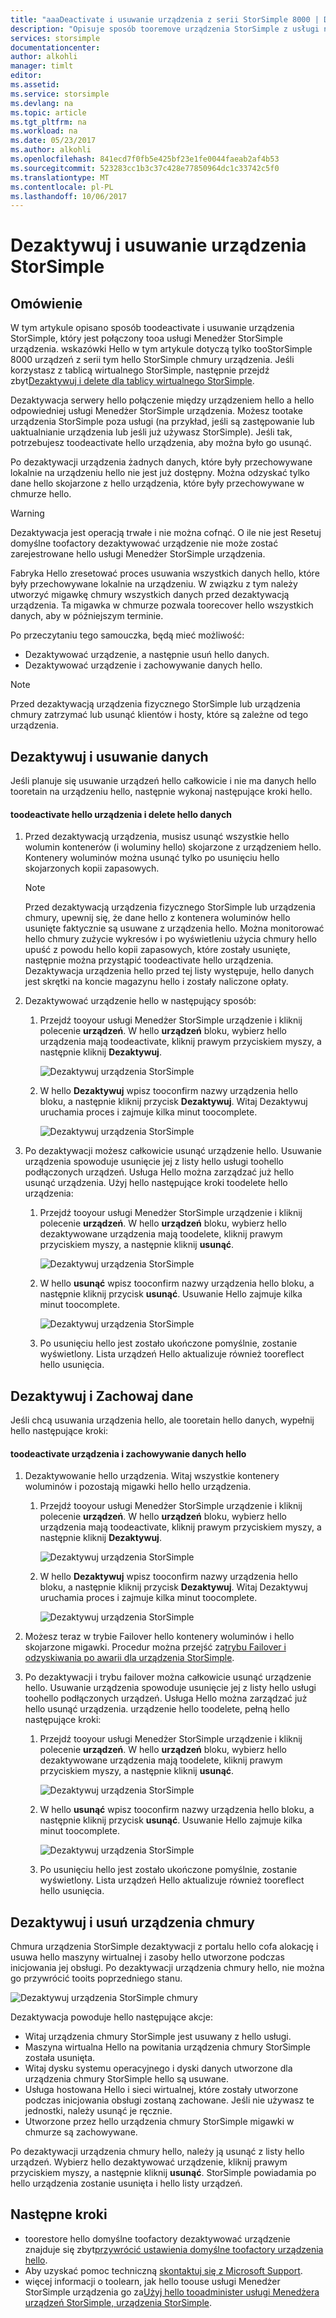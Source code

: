 ```yaml
---
title: "aaaDeactivate i usuwanie urządzenia z serii StorSimple 8000 | Dokumentacja firmy Microsoft"
description: "Opisuje sposób tooremove urządzenia StorSimple z usługi najpierw dezaktywowanie go, a następnie usuwając go."
services: storsimple
documentationcenter: 
author: alkohli
manager: timlt
editor: 
ms.assetid: 
ms.service: storsimple
ms.devlang: na
ms.topic: article
ms.tgt_pltfrm: na
ms.workload: na
ms.date: 05/23/2017
ms.author: alkohli
ms.openlocfilehash: 841ecd7f0fb5e425bf23e1fe0044faeab2af4b53
ms.sourcegitcommit: 523283cc1b3c37c428e77850964dc1c33742c5f0
ms.translationtype: MT
ms.contentlocale: pl-PL
ms.lasthandoff: 10/06/2017
---
```

# <a name="deactivate-and-delete-a-storsimple-device"></a>Dezaktywuj i usuwanie urządzenia StorSimple

## <a name="overview"></a>Omówienie

W tym artykule opisano sposób toodeactivate i usuwanie urządzenia StorSimple, który jest połączony tooa usługi Menedżer StorSimple urządzenia. wskazówki Hello w tym artykule dotyczą tylko tooStorSimple 8000 urządzeń z serii tym hello StorSimple chmury urządzenia. Jeśli korzystasz z tablicą wirtualnego StorSimple, następnie przejdź zbyt[Dezaktywuj i delete dla tablicy wirtualnego StorSimple](storsimple-virtual-array-deactivate-and-delete-device.md).

Dezaktywacja serwery hello połączenie między urządzeniem hello a hello odpowiedniej usługi Menedżer StorSimple urządzenia. Możesz tootake urządzenia StorSimple poza usługi (na przykład, jeśli są zastępowanie lub uaktualnianie urządzenia lub jeśli już używasz StorSimple). Jeśli tak, potrzebujesz toodeactivate hello urządzenia, aby można było go usunąć.

Po dezaktywacji urządzenia żadnych danych, które były przechowywane lokalnie na urządzeniu hello nie jest już dostępny. Można odzyskać tylko dane hello skojarzone z hello urządzenia, które były przechowywane w chmurze hello.

> [!WARNING]
> Dezaktywacja jest operacją trwałe i nie można cofnąć. O ile nie jest Resetuj domyślne toofactory dezaktywować urządzenie nie może zostać zarejestrowane hello usługi Menedżer StorSimple urządzenia.
>
> Fabryka Hello zresetować proces usuwania wszystkich danych hello, które były przechowywane lokalnie na urządzeniu. W związku z tym należy utworzyć migawkę chmury wszystkich danych przed dezaktywacją urządzenia. Ta migawka w chmurze pozwala toorecover hello wszystkich danych, aby w późniejszym terminie.

Po przeczytaniu tego samouczka, będą mieć możliwość:

* Dezaktywować urządzenie, a następnie usuń hello danych.
* Dezaktywować urządzenie i zachowywanie danych hello.

> [!NOTE]
> Przed dezaktywacją urządzenia fizycznego StorSimple lub urządzenia chmury zatrzymać lub usunąć klientów i hosty, które są zależne od tego urządzenia.


## <a name="deactivate-and-delete-data"></a>Dezaktywuj i usuwanie danych

Jeśli planuje się usuwanie urządzeń hello całkowicie i nie ma danych hello tooretain na urządzeniu hello, następnie wykonaj następujące kroki hello.

#### <a name="toodeactivate-hello-device-and-delete-hello-data"></a>toodeactivate hello urządzenia i delete hello danych

1. Przed dezaktywacją urządzenia, musisz usunąć wszystkie hello wolumin kontenerów (i woluminy hello) skojarzone z urządzeniem hello. Kontenery woluminów można usunąć tylko po usunięciu hello skojarzonych kopii zapasowych.

    > [!NOTE]
    > Przed dezaktywacją urządzenia fizycznego StorSimple lub urządzenia chmury, upewnij się, że dane hello z kontenera woluminów hello usunięte faktycznie są usuwane z urządzenia hello. Można monitorować hello chmury zużycie wykresów i po wyświetleniu użycia chmury hello upuść z powodu hello kopii zapasowych, które zostały usunięte, następnie można przystąpić toodeactivate hello urządzenia. Dezaktywacja urządzenia hello przed tej listy występuje, hello danych jest skrętki na koncie magazynu hello i zostały naliczone opłaty.

2. Dezaktywować urządzenie hello w następujący sposób:
   
   1. Przejdź tooyour usługi Menedżer StorSimple urządzenie i kliknij polecenie **urządzeń**. W hello **urządzeń** bloku, wybierz hello urządzenia mają toodeactivate, kliknij prawym przyciskiem myszy, a następnie kliknij **Dezaktywuj**.

        ![Dezaktywuj urządzenia StorSimple](./media/storsimple-8000-deactivate-and-delete-device/deactivate1.png)
   2. W hello **Dezaktywuj** wpisz tooconfirm nazwy urządzenia hello bloku, a następnie kliknij przycisk **Dezaktywuj**. Witaj Dezaktywuj uruchamia proces i zajmuje kilka minut toocomplete.

        ![Dezaktywuj urządzenia StorSimple](./media/storsimple-8000-deactivate-and-delete-device/deactivate2.png)

3. Po dezaktywacji możesz całkowicie usunąć urządzenie hello. Usuwanie urządzenia spowoduje usunięcie jej z listy hello usługi toohello podłączonych urządzeń. Usługa Hello można zarządzać już hello usunąć urządzenia. Użyj hello następujące kroki toodelete hello urządzenia:
   
   1. Przejdź tooyour usługi Menedżer StorSimple urządzenie i kliknij polecenie **urządzeń**. W hello **urządzeń** bloku, wybierz hello dezaktywowane urządzenia mają toodelete, kliknij prawym przyciskiem myszy, a następnie kliknij **usunąć**.

        ![Dezaktywuj urządzenia StorSimple](./media/storsimple-8000-deactivate-and-delete-device/deactivate5.png)
   2. W hello **usunąć** wpisz tooconfirm nazwy urządzenia hello bloku, a następnie kliknij przycisk **usunąć**. Usuwanie Hello zajmuje kilka minut toocomplete.

        ![Dezaktywuj urządzenia StorSimple](./media/storsimple-8000-deactivate-and-delete-device/deactivate6.png)
   3. Po usunięciu hello jest zostało ukończone pomyślnie, zostanie wyświetlony. Lista urządzeń Hello aktualizuje również tooreflect hello usunięcia.

## <a name="deactivate-and-retain-data"></a>Dezaktywuj i Zachowaj dane

Jeśli chcą usuwania urządzenia hello, ale tooretain hello danych, wypełnij hello następujące kroki:

#### <a name="toodeactivate-a-device-and-retain-hello-data"></a>toodeactivate urządzenia i zachowywanie danych hello
1. Dezaktywowanie hello urządzenia. Witaj wszystkie kontenery woluminów i pozostają migawki hello hello urządzenia.
   
   1. Przejdź tooyour usługi Menedżer StorSimple urządzenie i kliknij polecenie **urządzeń**. W hello **urządzeń** bloku, wybierz hello urządzenia mają toodeactivate, kliknij prawym przyciskiem myszy, a następnie kliknij **Dezaktywuj**.

         ![Dezaktywuj urządzenia StorSimple](./media/storsimple-8000-deactivate-and-delete-device/deactivate1.png)
   2. W hello **Dezaktywuj** wpisz tooconfirm nazwy urządzenia hello bloku, a następnie kliknij przycisk **Dezaktywuj**. Witaj Dezaktywuj uruchamia proces i zajmuje kilka minut toocomplete.

         ![Dezaktywuj urządzenia StorSimple](./media/storsimple-8000-deactivate-and-delete-device/deactivate2.png)
2. Możesz teraz w trybie Failover hello kontenery woluminów i hello skojarzone migawki. Procedur można przejść za[trybu Failover i odzyskiwania po awarii dla urządzenia StorSimple](storsimple-8000-device-failover-disaster-recovery.md).
3. Po dezaktywacji i trybu failover można całkowicie usunąć urządzenie hello. Usuwanie urządzenia spowoduje usunięcie jej z listy hello usługi toohello podłączonych urządzeń. Usługa Hello można zarządzać już hello usunąć urządzenia. urządzenie hello toodelete, pełną hello następujące kroki:
   
   1. Przejdź tooyour usługi Menedżer StorSimple urządzenie i kliknij polecenie **urządzeń**. W hello **urządzeń** bloku, wybierz hello dezaktywowane urządzenia mają toodelete, kliknij prawym przyciskiem myszy, a następnie kliknij **usunąć**.

       ![Dezaktywuj urządzenia StorSimple](./media/storsimple-8000-deactivate-and-delete-device/deactivate5.png)
   2. W hello **usunąć** wpisz tooconfirm nazwy urządzenia hello bloku, a następnie kliknij przycisk **usunąć**. Usuwanie Hello zajmuje kilka minut toocomplete.

       ![Dezaktywuj urządzenia StorSimple](./media/storsimple-8000-deactivate-and-delete-device/deactivate6.png)
   3. Po usunięciu hello jest zostało ukończone pomyślnie, zostanie wyświetlony. Lista urządzeń Hello aktualizuje również tooreflect hello usunięcia.

     
## <a name="deactivate-and-delete-a-cloud-appliance"></a>Dezaktywuj i usuń urządzenia chmury

Chmura urządzenia StorSimple dezaktywacji z portalu hello cofa alokację i usuwa hello maszyny wirtualnej i zasoby hello utworzone podczas inicjowania jej obsługi. Po dezaktywacji urządzenia chmury hello, nie można go przywrócić tooits poprzedniego stanu.

![Dezaktywuj urządzenia StorSimple chmury](./media/storsimple-8000-deactivate-and-delete-device/deactivate7.png)

Dezaktywacja powoduje hello następujące akcje:

* Witaj urządzenia chmury StorSimple jest usuwany z hello usługi.
* Maszyna wirtualna Hello na powitania urządzenia chmury StorSimple została usunięta.
* Witaj dysku systemu operacyjnego i dyski danych utworzone dla urządzenia chmury StorSimple hello są usuwane.
* Usługa hostowana Hello i sieci wirtualnej, które zostały utworzone podczas inicjowania obsługi zostaną zachowane. Jeśli nie używasz te jednostki, należy usunąć je ręcznie.
* Utworzone przez hello urządzenia chmury StorSimple migawki w chmurze są zachowywane.

Po dezaktywacji urządzenia chmury hello, należy ją usunąć z listy hello urządzeń. Wybierz hello dezaktywować urządzenie, kliknij prawym przyciskiem myszy, a następnie kliknij **usunąć**. StorSimple powiadamia po hello urządzenia zostanie usunięta i hello listy urządzeń.

## <a name="next-steps"></a>Następne kroki

* toorestore hello domyślne toofactory dezaktywować urządzenie znajduje się zbyt[przywrócić ustawienia domyślne toofactory urządzenia hello](storsimple-8000-manage-device-controller.md#reset-the-device-to-factory-default-settings).
* Aby uzyskać pomoc techniczną [skontaktuj się z Microsoft Support](storsimple-8000-contact-microsoft-support.md).
* więcej informacji o toolearn, jak hello toouse usługi Menedżer StorSimple urządzenia go za[Użyj hello tooadminister usługi Menedżera urządzeń StorSimple, urządzenia StorSimple](storsimple-8000-manager-service-administration.md).

